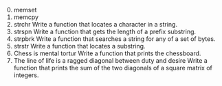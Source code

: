 0. memset
1. memcpy
2. strchr
Write a function that locates a character in a string.
3. strspn
Write a function that gets the length of a prefix substring.
4. strpbrk
Write a function that searches a string for any of a set of bytes.
5. strstr
Write a function that locates a substring.
6. Chess is mental tortur
Write a function that prints the chessboard.
7. The line of life is a ragged diagonal between duty and desire
Write a function that prints the sum of the two diagonals of a square matrix of integers.



